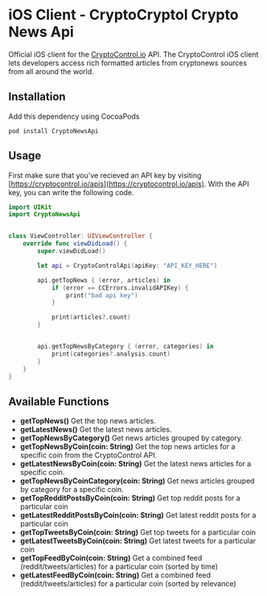 iOS Client - CryptoCryptol Crypto News Api
===========================================

Official iOS client for the [CryptoControl.io](https://cryptocontrol.io) API. The CryptoControl iOS client lets developers access rich formatted articles from cryptonews sources from all around the world.


## Installation
Add this dependency using CocoaPods

```
pod install CryptoNewsApi
```


## Usage
First make sure that you've recieved an API key by visiting [https://cryptocontrol.io/apis](https://cryptocontrol.io/apis). With the API key, you can write the following code.

```swift
import UIKit
import CryptoNewsApi


class ViewController: UIViewController {
    override func viewDidLoad() {
        super.viewDidLoad()

        let api = CryptoControlApi(apiKey: "API_KEY_HERE")

        api.getTopNews { (error, articles) in
            if (error == CCErrors.invalidAPIKey) {
                print("bad api key")
            }

            print(articles?.count)
        }


        api.getTopNewsByCategory { (error, categories) in
            print(categories?.analysis.count)
        }
    }
}


```


## Available Functions

- **getTopNews()** Get the top news articles.
- **getLatestNews()** Get the latest news articles.
- **getTopNewsByCategory()** Get news articles grouped by category.
- **getTopNewsByCoin(coin: String)** Get the top news articles for a specific coin from the CryptoControl API.
- **getLatestNewsByCoin(coin: String)** Get the latest news articles for a specific coin.
- **getTopNewsByCoinCategory(coin: String)** Get news articles grouped by category for a specific coin.
- **getTopRedditPostsByCoin(coin: String)** Get top reddit posts for a particular coin
- **getLatestRedditPostsByCoin(coin: String)** Get latest reddit posts for a particular coin
- **getTopTweetsByCoin(coin: String)** Get top tweets for a particular coin
- **getLatestTweetsByCoin(coin: String)** Get latest tweets for a particular coin
- **getTopFeedByCoin(coin: String)** Get a combined feed (reddit/tweets/articles) for a particular coin (sorted by time)
- **getLatestFeedByCoin(coin: String)** Get a combined feed (reddit/tweets/articles) for a particular coin (sorted by relevance)